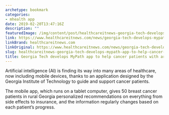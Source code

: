 ```yaml
---
archetype: bookmark
categories:
- mhealth app
date: 2019-02-20T13:47:16Z
description: ""
featuredImage: /img/content/post/healthcareitnews-georgia-tech-develops-mypath-app-to-help-cancer-patients-with-artificial-intelligence.jpg
link: https://www.healthcareitnews.com/news/georgia-tech-develops-mypath-app-help-cancer-patients-artificial-intelligence
linkBrand: healthcareitnews.com
linkOriginal: https://www.healthcareitnews.com/news/georgia-tech-develops-mypath-app-help-cancer-patients-artificial-intelligence
slug: healthcareitnews-georgia-tech-develops-mypath-app-to-help-cancer-patients-with-artificial-intelligence
title: Georgia Tech develops MyPath app to help cancer patients with artificial intelligence
---
```

Artificial intelligence (AI) is finding its way into many areas of healthcare, now including mobile devices, thanks to an application designed by the Georgia Institute of Technology to guide and support cancer patients.

The mobile app, which runs on a tablet computer, gives 50 breast cancer patients in rural Georgia personalized recommendations on everything from side effects to insurance, and the information regularly changes based on each patient’s progress.

